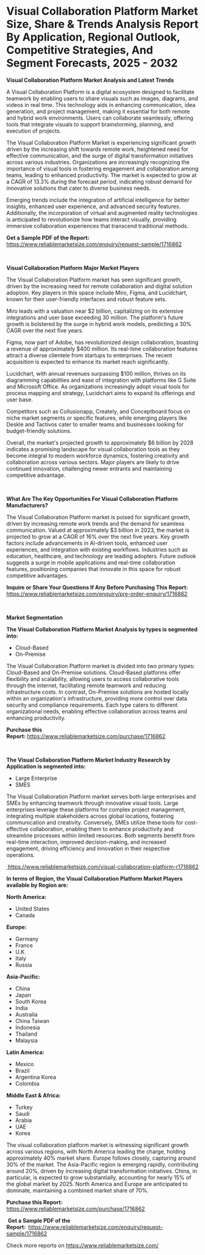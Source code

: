 <p><h1>Visual Collaboration Platform Market Size, Share & Trends Analysis Report By Application, Regional Outlook, Competitive Strategies, And Segment Forecasts, 2025 - 2032</h1></p><p><strong>Visual Collaboration Platform Market Analysis and Latest Trends</strong></p>
<p><p>A Visual Collaboration Platform is a digital ecosystem designed to facilitate teamwork by enabling users to share visuals such as images, diagrams, and videos in real time. This technology aids in enhancing communication, idea generation, and project management, making it essential for both remote and hybrid work environments. Users can collaborate seamlessly, offering tools that integrate visuals to support brainstorming, planning, and execution of projects.</p><p>The Visual Collaboration Platform Market is experiencing significant growth driven by the increasing shift towards remote work, heightened need for effective communication, and the surge of digital transformation initiatives across various industries. Organizations are increasingly recognizing the importance of visual tools in fostering engagement and collaboration among teams, leading to enhanced productivity. The market is expected to grow at a CAGR of 13.3% during the forecast period, indicating robust demand for innovative solutions that cater to diverse business needs.</p><p>Emerging trends include the integration of artificial intelligence for better insights, enhanced user experience, and advanced security features. Additionally, the incorporation of virtual and augmented reality technologies is anticipated to revolutionize how teams interact visually, providing immersive collaboration experiences that transcend traditional methods.</p></p>
<p><strong>Get a Sample PDF of the Report:&nbsp;</strong> <a href="https://www.reliablemarketsize.com/enquiry/request-sample/1716862?utm_campaign=3075&utm_medium=2&utm_source=Github&utm_content=ia&utm_term=25032025&utm_id=visual-collaboration-platform">https://www.reliablemarketsize.com/enquiry/request-sample/1716862</a></p>
<p>&nbsp;</p>
<p><strong>Visual Collaboration Platform Major Market Players</strong></p>
<p><p>The Visual Collaboration Platform market has seen significant growth, driven by the increasing need for remote collaboration and digital solution adoption. Key players in this space include Miro, Figma, and Lucidchart, known for their user-friendly interfaces and robust feature sets.</p><p>Miro leads with a valuation near $2 billion, capitalizing on its extensive integrations and user base exceeding 30 million. The platform's future growth is bolstered by the surge in hybrid work models, predicting a 30% CAGR over the next five years. </p><p>Figma, now part of Adobe, has revolutionized design collaboration, boasting a revenue of approximately $400 million. Its real-time collaboration features attract a diverse clientele from startups to enterprises. The recent acquisition is expected to enhance its market reach significantly.</p><p>Lucidchart, with annual revenues surpassing $100 million, thrives on its diagramming capabilities and ease of integration with platforms like G Suite and Microsoft Office. As organizations increasingly adopt visual tools for process mapping and strategy, Lucidchart aims to expand its offerings and user base.</p><p>Competitors such as Collusionapp, Creately, and Conceptboard focus on niche market segments or specific features, while emerging players like Deskle and Tactivos cater to smaller teams and businesses looking for budget-friendly solutions.</p><p>Overall, the market's projected growth to approximately $6 billion by 2028 indicates a promising landscape for visual collaboration tools as they become integral to modern workforce dynamics, fostering creativity and collaboration across various sectors. Major players are likely to drive continued innovation, challenging newer entrants and maintaining competitive advantage.</p></p>
<p>&nbsp;</p>
<p><strong>What Are The Key Opportunities For Visual Collaboration Platform Manufacturers?</strong></p>
<p><p>The Visual Collaboration Platform market is poised for significant growth, driven by increasing remote work trends and the demand for seamless communication. Valued at approximately $3 billion in 2023, the market is projected to grow at a CAGR of 16% over the next five years. Key growth factors include advancements in AI-driven tools, enhanced user experiences, and integration with existing workflows. Industries such as education, healthcare, and technology are leading adopters. Future outlook suggests a surge in mobile applications and real-time collaboration features, positioning companies that innovate in this space for robust competitive advantages.</p></p>
<p><strong>Inquire or Share Your Questions If Any Before Purchasing This Report:</strong> <a href="https://www.reliablemarketsize.com/enquiry/pre-order-enquiry/1716862?utm_campaign=3075&utm_medium=2&utm_source=Github&utm_content=ia&utm_term=25032025&utm_id=visual-collaboration-platform">https://www.reliablemarketsize.com/enquiry/pre-order-enquiry/1716862</a></p>
<p>&nbsp;</p>
<p><strong>Market Segmentation</strong></p>
<p><strong>The Visual Collaboration Platform Market Analysis by types is segmented into:</strong></p>
<p><ul><li>Cloud-Based</li><li>On-Premise</li></ul></p>
<p><p>The Visual Collaboration Platform market is divided into two primary types: Cloud-Based and On-Premise solutions. Cloud-Based platforms offer flexibility and scalability, allowing users to access collaborative tools through the internet, facilitating remote teamwork and reducing infrastructure costs. In contrast, On-Premise solutions are hosted locally within an organization's infrastructure, providing more control over data security and compliance requirements. Each type caters to different organizational needs, enabling effective collaboration across teams and enhancing productivity.</p></p>
<p><strong>Purchase this Report:&nbsp;</strong><a href="https://www.reliablemarketsize.com/purchase/1716862?utm_campaign=3075&utm_medium=2&utm_source=Github&utm_content=ia&utm_term=25032025&utm_id=visual-collaboration-platform">https://www.reliablemarketsize.com/purchase/1716862</a></p>
<p>&nbsp;</p>
<p><strong>The Visual Collaboration Platform Market Industry Research by Application is segmented into:</strong></p>
<p><ul><li>Large Enterprise</li><li>SMES</li></ul></p>
<p><p>The Visual Collaboration Platform market serves both large enterprises and SMEs by enhancing teamwork through innovative visual tools. Large enterprises leverage these platforms for complex project management, integrating multiple stakeholders across global locations, fostering communication and creativity. Conversely, SMEs utilize these tools for cost-effective collaboration, enabling them to enhance productivity and streamline processes within limited resources. Both segments benefit from real-time interaction, improved decision-making, and increased engagement, driving efficiency and innovation in their respective operations.</p></p>
<p><a href="https://www.reliablemarketsize.com/visual-collaboration-platform-r1716862?utm_campaign=3075&utm_medium=2&utm_source=Github&utm_content=ia&utm_term=25032025&utm_id=visual-collaboration-platform">&nbsp;https://www.reliablemarketsize.com/visual-collaboration-platform-r1716862</a></p>
<p><strong>In terms of Region, the Visual Collaboration Platform Market Players available by Region are:</strong></p>
<p>
    <p> <strong> North America: </strong>
        <ul>
            <li>United States</li>
            <li>Canada</li>
        </ul>
        </p> 
    <p> <strong> Europe: </strong>
        <ul>
            <li>Germany</li>
            <li>France</li>
            <li>U.K.</li>
            <li>Italy</li>
            <li>Russia</li>
        </ul>
        </p> 
    <p> <strong> Asia-Pacific: </strong>
        <ul>
            <li>China</li>
            <li>Japan</li>
            <li>South Korea</li>
            <li>India</li>
            <li>Australia</li>
            <li>China Taiwan</li>
            <li>Indonesia</li>
            <li>Thailand</li>
            <li>Malaysia</li>
        </ul>
        </p> 
    <p> <strong> Latin America: </strong>
        <ul>
            <li>Mexico</li>
            <li>Brazil</li>
            <li>Argentina Korea</li>
            <li>Colombia</li>
        </ul>
        </p> 
    <p> <strong> Middle East & Africa: </strong>
        <ul>
            <li>Turkey</li>
            <li>Saudi</li>
            <li>Arabia</li>
            <li>UAE</li>
            <li>Korea</li>
        </ul>
    </p>
    </p>
<p><p>The visual collaboration platform market is witnessing significant growth across various regions, with North America leading the charge, holding approximately 40% market share. Europe follows closely, capturing around 30% of the market. The Asia-Pacific region is emerging rapidly, contributing around 20%, driven by increasing digital transformation initiatives. China, in particular, is expected to grow substantially, accounting for nearly 15% of the global market by 2025. North America and Europe are anticipated to dominate, maintaining a combined market share of 70%.</p></p>
<p><strong>Purchase this Report: </strong><a href="https://www.reliablemarketsize.com/purchase/1716862?utm_campaign=3075&utm_medium=2&utm_source=Github&utm_content=ia&utm_term=25032025&utm_id=visual-collaboration-platform">https://www.reliablemarketsize.com/purchase/1716862</a></p>
<p>&nbsp;<strong>Get a Sample PDF of the Report:&nbsp;&nbsp;</strong><a href="https://www.reliablemarketsize.com/enquiry/request-sample/1716862?utm_campaign=3075&utm_medium=2&utm_source=Github&utm_content=ia&utm_term=25032025&utm_id=visual-collaboration-platform">https://www.reliablemarketsize.com/enquiry/request-sample/1716862</a></p>
<p><strong></strong></p>
<p>Check more reports on <a href="https://www.reliablemarketsize.com/?utm_campaign=3075&utm_medium=2&utm_source=Github&utm_content=ia&utm_term=25032025&utm_id=visual-collaboration-platform">https://www.reliablemarketsize.com/</a></p>